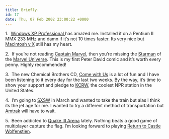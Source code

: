 ```yaml
---
title: Briefly.
id: 17
date: Thu, 07 Feb 2002 23:00:22 +0000
---
```


1.  [Windows XP Professional ](http://www.microsoft.com/windowsxp/pro/default.asp) has amazed me. Installed it on a Pentium II MMX 233 MHz and damn if it’s not 10 times faster. Its very nice but [Macintosh v.X](http://www.apple.com/macosx/) still has my heart.



2.  If you’re not reading [Captain Marvel](http://www.x-men.com/comics/bios/bio_captainmarvel3.htm), then you’re missing the [Starman](http://members.aol.com/nachro2/starmenu.htm) of the [Marvel Universe](http://www.marvel.com/). This is my first Peter David comic and it’s worth every penny. Highly recommended!



3.  The new Chemical Brothers <span class="caps">CD</span>, [Come with Us](http://www.amazon.com/exec/obidos/ASIN/B00005U1YO/qid=1013122463/sr=1-1/ref=sr_1_1/103-6254297-5204649) is a lot of fun and I have been listening to it every day for the last two weeks. By the way, it’s time to show your support and pledge to <span class="caps">[KCRW](http://www.kcrw.org)</span>, the coolest <span class="caps">NPR</span> station in the United States.



4.  I’m going to <span class="caps">[SXSW](http://www.sxsw.com)</span> in March and wanted to take the train but alas I think its the jet age for me. I wanted to try a different method of transportation but [Amtrak](http://www.washingtonpost.com/wp-dyn/articles/A36239-2002Feb6.html) will have to wait.



5.  Been addicted to [Quake III Arena](http://www.planetquake.com/quake3/) lately. Nothing beats a good game of multiplayer capture the flag. I’m looking forward to playing [Return to Castle Wolfenstien](http://www.apple.com/games/articles/2002/02/wolfenstein/).





